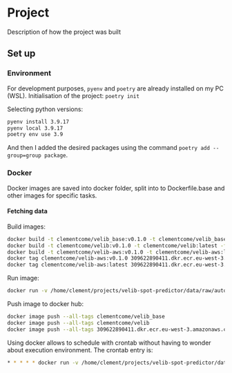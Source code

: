 # Project

Description of how the project was built

## Set up

### Environment

For development purposes, `pyenv` and `poetry` are already installed on my PC (WSL).
Initialisation of the project: `poetry init`

Selecting python versions:
```bash
pyenv install 3.9.17
pyenv local 3.9.17
poetry env use 3.9
```

And then I added the desired packages using the command `poetry add --group=group package`.

### Docker

Docker images are saved into docker folder, split into to Dockerfile.base and other images for specific tasks.

#### Fetching data

Build images:
```bash
docker build -t clementcome/velib_base:v0.1.0 -t clementcome/velib_base:latest  -f docker/Dockerfile.base .
docker build -t clementcome/velib:v0.1.0 -t clementcome/velib:latest -f docker/Dockerfile .
docker build -t clementcome/velib-aws:v0.1.0 -t clementcome/velib-aws:latest -f docker/Dockerfile.aws .
docker tag clementcome/velib-aws:v0.1.0 309622890411.dkr.ecr.eu-west-3.amazonaws.com/clement-velib:v0.1.0
docker tag clementcome/velib-aws:latest 309622890411.dkr.ecr.eu-west-3.amazonaws.com/clement-velib:latest
```

Run image:
```bash
docker run -v /home/clement/projects/velib-spot-predictor/data/raw/automated_fetching_v3:/data velib fetch_save_data /data
```

Push image to docker hub:
```bash
docker image push --all-tags clementcome/velib_base
docker image push --all-tags clementcome/velib
docker image push --all-tags 309622890411.dkr.ecr.eu-west-3.amazonaws.com/clement-velib
```

Using docker allows to schedule with crontab without having to wonder about execution environment. The crontab entry is:
```bash
* * * * * docker run -v /home/clement/projects/velib-spot-predictor/data/raw/automated_fetching_v3:/data velib fetch_save_data /data
```
